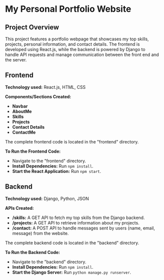 # My Personal Portfolio Website

## Project Overview
This project features a portfolio webpage that showcases my top skills, projects, personal information, and contact details. The frontend is developed using React.js, while the backend is powered by Django to handle API requests and manage communication between the front end and the server.

## Frontend 

**Technology used:** React.js, HTML, CSS

**Components/Sections Created:**
* **Navbar**
* **AboutMe**
* **Skills**
* **Projects**
* **Contact Details**
* **ContactMe**

The complete frontend code is located in the "frontend" directory.

**To Run the Frontend Code:**
* Navigate to the "frontend" directory.
* **Install Dependencies:** Run `npm install`.
* **Start the React Application:** Run `npm start`.

## Backend 

**Technology used:** Django, Python, JSON

**APIs Created:**
* **/skills:** A GET API to fetch my top skills from the Django backend.
* **/projects:** A GET API to retrieve information about my projects.
* **/contact:** A POST API to handle messages sent by users (name, email, message) from the website.

The complete backend code is located in the "backend" directory.

**To Run the Backend Code:**
* Navigate to the "backend" directory.
* **Install Dependencies:** Run `npm install`.
* **Start the Django Server:** Run `python manage.py runserver`.

